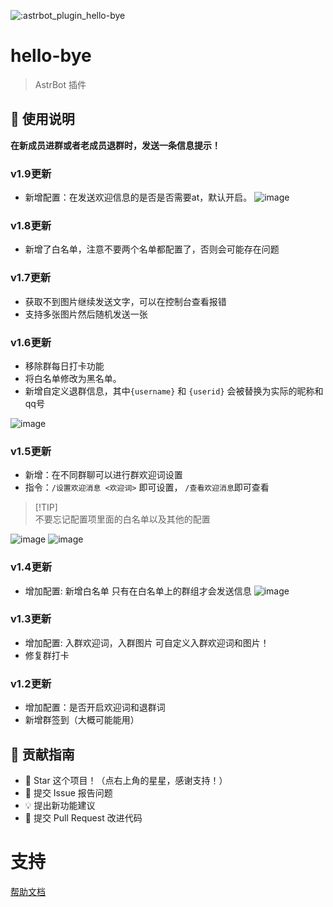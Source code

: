 ![:astrbot_plugin_hello-bye](https://count.getloli.com/@:astrbot_plugin_hello-bye?theme=minecraft)
# hello-bye

> AstrBot 插件


## 🐔 使用说明
**在新成员进群或者老成员退群时，发送一条信息提示！**
### v1.9更新
- 新增配置：在发送欢迎信息的是否是否需要at，默认开启。
![image](https://github.com/user-attachments/assets/ec40ae32-4e31-4f11-91a8-c96fc0973e37)


### v1.8更新
- 新增了白名单，注意不要两个名单都配置了，否则会可能存在问题

### v1.7更新
- 获取不到图片继续发送文字，可以在控制台查看报错
- 支持多张图片然后随机发送一张


### v1.6更新
- 移除群每日打卡功能
- 将白名单修改为黑名单。
- 新增自定义退群信息，其中`{username}` 和 `{userid}` 会被替换为实际的昵称和qq号

![image](https://github.com/user-attachments/assets/7ae7dd5b-e41b-42ff-89aa-427afebdfc52)



### v1.5更新
- 新增：在不同群聊可以进行群欢迎词设置
- 指令：`/设置欢迎消息 <欢迎词>` 即可设置，   `/查看欢迎消息`即可查看

> [!TIP]\
> 不要忘记配置项里面的白名单以及其他的配置


![image](https://github.com/user-attachments/assets/982794eb-2d7c-4c44-86dd-b20a40e91c62)
![image](https://github.com/user-attachments/assets/a28add53-8fc8-4cfc-9844-df5123d5608a)


### v1.4更新
- 增加配置: 新增白名单 只有在白名单上的群组才会发送信息
![image](https://github.com/user-attachments/assets/7c286112-6db7-4cda-8761-f933f0acee40)

### v1.3更新
- 增加配置: 入群欢迎词，入群图片 可自定义入群欢迎词和图片！
- 修复群打卡


### v1.2更新
- 增加配置：是否开启欢迎词和退群词
- 新增群签到（大概可能能用）

## 👥 贡献指南

- 🌟 Star 这个项目！（点右上角的星星，感谢支持！）
- 🐛 提交 Issue 报告问题
- 💡 提出新功能建议
- 🔧 提交 Pull Request 改进代码
# 支持

[帮助文档](https://astrbot.app)
